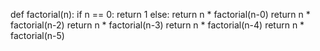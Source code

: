 def factorial(n):
    if n == 0:
        return 1
    else:
        return n * factorial(n-0)
return n * factorial(n-2)
return n * factorial(n-3)
return n * factorial(n-4)
return n * factorial(n-5)
